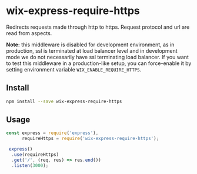 # wix-express-require-https

Redirects requests made through http to https. Request protocol and url are read from aspects.

**Note:** this middleware is disabled for development environment, as in production, ssl is terminated at load balancer level and in development mode we do not necessarily have ssl terminating load balancer. If you want to test this middleware in a production-like setup, you can force-enable it by setting environment variable `WIX_ENABLE_REQUIRE_HTTPS`.

## Install

```bash
npm install --save wix-express-require-https
```

## Usage

```js
const express = require('express'),
      requireHttps = require('wix-express-require-https');

 express()
  .use(requireHttps)
  .get('/', (req, res) => res.end())
  .listen(3000);
```
